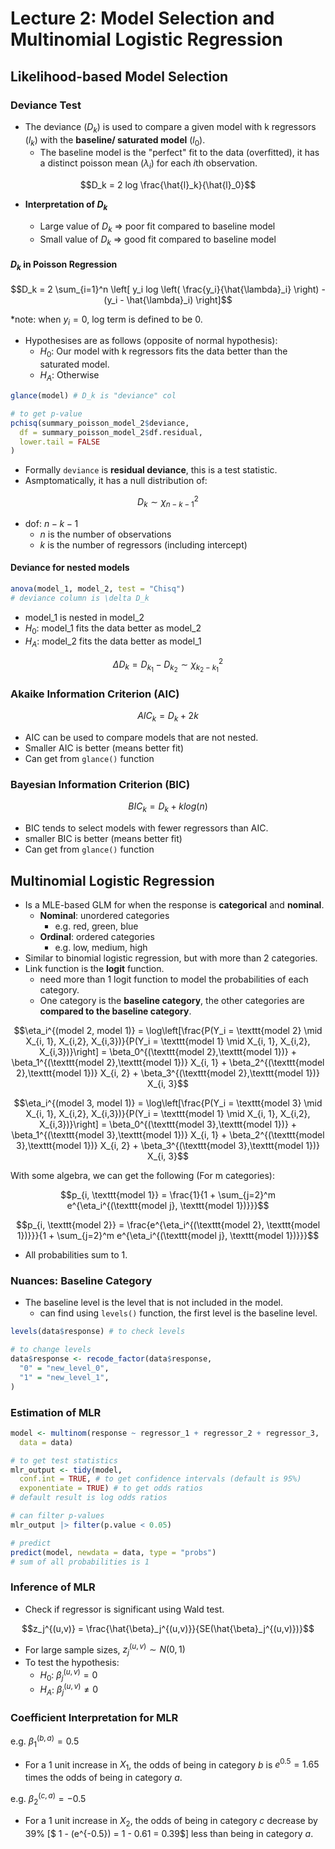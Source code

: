 # Lecture 2: Model Selection and Multinomial Logistic Regression

## Likelihood-based Model Selection

### Deviance Test

- The deviance ($D_k$) is used to compare a given model with k regressors ($l_k$) with the **baseline/ saturated model** ($l_0$).
  - The baseline model is the "perfect" fit to the data (overfitted), it has a distinct poisson mean ($\lambda_i$) for each $i$th observation.

$$D_k = 2 log \frac{\hat{l}_k}{\hat{l}_0}$$

- **Interpretation of $D_k$**

  - Large value of $D_k$ => poor fit compared to baseline model
  - Small value of $D_k$ => good fit compared to baseline model

#### $D_k$ in Poisson Regression

$$D_k = 2 \sum_{i=1}^n \left[ y_i log \left( \frac{y_i}{\hat{\lambda}_i} \right) - (y_i - \hat{\lambda}_i) \right]$$

\*note: when $y_i = 0$, log term is defined to be 0.

- Hypothesises are as follows (opposite of normal hypothesis):
  - $H_0$: Our model with k regressors fits the data better than the saturated model.
  - $H_A$: Otherwise

```R
glance(model) # D_k is "deviance" col

# to get p-value
pchisq(summary_poisson_model_2$deviance,
  df = summary_poisson_model_2$df.residual,
  lower.tail = FALSE
)
```

- Formally `deviance` is **residual deviance**, this is a test statistic.
- Asmptomatically, it has a null distribution of:

$$D_k \sim \chi^2_{n-k-1}$$

- dof: $n-k-1$
  - $n$ is the number of observations
  - $k$ is the number of regressors (including intercept)

#### Deviance for nested models

```R
anova(model_1, model_2, test = "Chisq")
# deviance column is \delta D_k
```

- model_1 is nested in model_2
- $H_0$: model_1 fits the data better as model_2
- $H_A$: model_2 fits the data better as model_1

$$\Delta D_k = D_{k_1} - D_{k_2} \sim \chi^2_{k_2 - k_1}$$

### Akaike Information Criterion (AIC)

$$AIC_k = D_k + 2k$$

- AIC can be used to compare models that are not nested.
- Smaller AIC is better (means better fit)
- Can get from `glance()` function

### Bayesian Information Criterion (BIC)

$$BIC_k = D_k + k log(n)$$

- BIC tends to select models with fewer regressors than AIC.
- smaller BIC is better (means better fit)
- Can get from `glance()` function

## Multinomial Logistic Regression

- Is a MLE-based GLM for when the response is **categorical** and **nominal**.
  - **Nominal**: unordered categories
    - e.g. red, green, blue
  - **Ordinal**: ordered categories
    - e.g. low, medium, high
- Similar to binomial logistic regression, but with more than 2 categories.
- Link function is the **logit** function.
  - need more than 1 logit function to model the probabilities of each category.
  - One category is the **baseline category**, the other categories are **compared to the baseline category**.

$$\eta_i^{(model 2, model 1)} = \log\left[\frac{P(Y_i = \texttt{model 2} \mid X_{i, 1}, X_{i,2}, X_{i,3})}{P(Y_i = \texttt{model 1} \mid X_{i, 1}, X_{i,2}, X_{i,3})}\right] = \beta_0^{(\texttt{model 2},\texttt{model 1})} + \beta_1^{(\texttt{model 2},\texttt{model 1})} X_{i, 1} + \beta_2^{(\texttt{model 2},\texttt{model 1})} X_{i, 2} + \beta_3^{(\texttt{model 2},\texttt{model 1})} X_{i, 3}$$

$$\eta_i^{(model 3, model 1)} = \log\left[\frac{P(Y_i = \texttt{model 3} \mid X_{i, 1}, X_{i,2}, X_{i,3})}{P(Y_i = \texttt{model 1} \mid X_{i, 1}, X_{i,2}, X_{i,3})}\right] = \beta_0^{(\texttt{model 3},\texttt{model 1})} + \beta_1^{(\texttt{model 3},\texttt{model 1})} X_{i, 1} + \beta_2^{(\texttt{model 3},\texttt{model 1})} X_{i, 2} + \beta_3^{(\texttt{model 3},\texttt{model 1})} X_{i, 3}$$

With some algebra, we can get the following (For m categories):

$$p_{i, \texttt{model 1}} = \frac{1}{1 + \sum_{j=2}^m e^{\eta_i^{(\texttt{model j}, \texttt{model 1})}}}$$

$$p_{i, \texttt{model 2}} = \frac{e^{\eta_i^{(\texttt{model 2}, \texttt{model 1})}}}{1 + \sum_{j=2}^m e^{\eta_i^{(\texttt{model j}, \texttt{model 1})}}}$$

- All probabilities sum to 1.

### Nuances: Baseline Category

- The baseline level is the level that is not included in the model.
  - can find using `levels()` function, the first level is the baseline level.

```R
levels(data$response) # to check levels

# to change levels
data$response <- recode_factor(data$response,
  "0" = "new_level_0",
  "1" = "new_level_1",
)
```

### Estimation of MLR

```R
model <- multinom(response ~ regressor_1 + regressor_2 + regressor_3,
  data = data)

# to get test statistics
mlr_output <- tidy(model,
  conf.int = TRUE, # to get confidence intervals (default is 95%)
  exponentiate = TRUE) # to get odds ratios
# default result is log odds ratios

# can filter p-values
mlr_output |> filter(p.value < 0.05)

# predict
predict(model, newdata = data, type = "probs")
# sum of all probabilities is 1
```

### Inference of MLR

- Check if regressor is significant using Wald test.

$$z_j^{(u,v)} = \frac{\hat{\beta}_j^{(u,v)}}{SE(\hat{\beta}_j^{(u,v)})}$$

- For large sample sizes, $z_j^{(u,v)} \sim N(0,1)$
- To test the hypothesis:
  - $H_0$: $\beta_j^{(u,v)} = 0$
  - $H_A$: $\beta_j^{(u,v)} \neq 0$

### Coefficient Interpretation for MLR

e.g. $\beta_1^{(b,a)} = 0.5$

- For a 1 unit increase in $X_1$, the odds of being in category $b$ is $e^{0.5} = 1.65$ times the odds of being in category $a$.

e.g. $\beta_2^{(c,a)} = -0.5$

- For a 1 unit increase in $X_2$, the odds of being in category $c$ decrease by $39\%$ [$ 1 - (e^{-0.5}) = 1 - 0.61 = 0.39$] less than being in category $a$.
